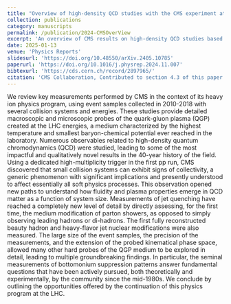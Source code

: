 ```yaml
---
title: "Overview of high-density QCD studies with the CMS experiment at the LHC"
collection: publications
category: manuscripts
permalink: /publication/2024-CMSOverView
excerpt: 'An overview of CMS results on high-density QCD studies based on Run 1 and Run 2 data'
date: 2025-01-13
venue: 'Physics Reports'
slidesurl: 'https://doi.org/10.48550/arXiv.2405.10785'
paperurl: 'https://doi.org/10.1016/j.physrep.2024.11.007'
bibtexurl: 'https://cds.cern.ch/record/2897965/'
citation: 'CMS Collaboration, Contributed to section 4.3 of this paper.'
---
```

We review key measurements performed by CMS in the context of its heavy ion physics program, using event samples collected in 2010-2018 with several collision systems and energies. These studies provide detailed macroscopic and microscopic probes of the quark-gluon plasma (QGP) created at the LHC energies, a medium characterized by the highest temperature and smallest baryon-chemical potential ever reached in the laboratory. Numerous observables related to high-density quantum chromodynamics (QCD) were studied, leading to some of the most impactful and qualitatively novel results in the 40-year history of the field. Using a dedicated high-multiplicity trigger in the first pp run, CMS discovered that small collision systems can exhibit signs of collectivity, a generic phenomenon with significant implications and presently understood to affect essentially all soft physics processes. This observation opened new paths to understand how fluidity and plasma properties emerge in QCD matter as a function of system size. Measurements of jet quenching  have reached a completely new level of detail by directly assessing, for the first time, the medium modification of parton showers, as opposed to simply observing leading hadrons or di-hadrons. The first fully reconstructed beauty hadron and heavy-flavor jet nuclear modifications were also measured. The large size of the event samples, the precision of the measurements, and the extension of the probed kinematical phase space, allowed many other hard probes of the QGP medium to be explored in detail, leading to multiple groundbreaking findings. In particular, the seminal measurements of bottomonium suppression patterns answer fundamental questions that have been actively pursued, both theoretically and experimentally, by the community since the mid-1980s. We conclude by outlining the opportunities offered by the continuation of this physics program at the LHC.
